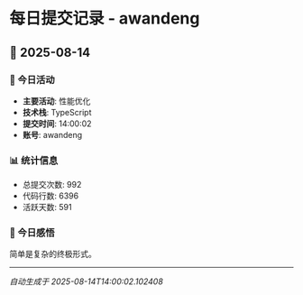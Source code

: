# 每日提交记录 - awandeng

## 📅 2025-08-14

### 🎯 今日活动
- **主要活动**: 性能优化
- **技术栈**: TypeScript
- **提交时间**: 14:00:02
- **账号**: awandeng

### 📊 统计信息
- 总提交次数: 992
- 代码行数: 6396
- 活跃天数: 591

### 💭 今日感悟
简单是复杂的终极形式。

---
*自动生成于 2025-08-14T14:00:02.102408*
